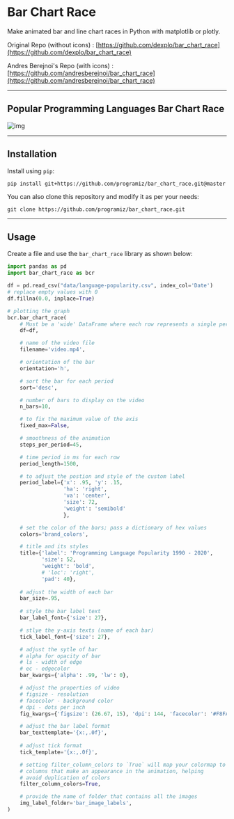 # Bar Chart Race
Make animated bar and line chart races in Python with matplotlib or plotly.

Original Repo (without icons) : [https://github.com/dexplo/bar_chart_race](https://github.com/dexplo/bar_chart_race)

Andres Berejnoi's Repo (with icons) : [https://github.com/andresberejnoi/bar_chart_race](https://github.com/andresberejnoi/bar_chart_race)

---

## Popular Programming Languages Bar Chart Race
![img](programming_languages.gif)

---

## Installation

Install using `pip`:

```
pip install git+https://github.com/programiz/bar_chart_race.git@master
```

You can also clone this repository and modify it as per your needs:

```
git clone https://github.com/programiz/bar_chart_race.git
```

---

## Usage

Create a file and use the `bar_chart_race` library as shown below:

```python
import pandas as pd
import bar_chart_race as bcr

df = pd.read_csv("data/language-popularity.csv", index_col='Date')
# replace empty values with 0
df.fillna(0.0, inplace=True)

# plotting the graph
bcr.bar_chart_race(
    # Must be a 'wide' DataFrame where each row represents a single period of time.
    df=df,

    # name of the video file
    filename='video.mp4',

    # orientation of the bar
    orientation='h',

    # sort the bar for each period
    sort='desc',

    # number of bars to display on the video
    n_bars=10,

    # to fix the maximum value of the axis
    fixed_max=False,

    # smoothness of the animation
    steps_per_period=45,

    # time period in ms for each row
    period_length=1500,  

    # to adjust the postion and style of the custom label
    period_label={'x': .95, 'y': .15,
                  'ha': 'right',
                  'va': 'center',
                  'size': 72,
                  'weight': 'semibold'
                  },

    # set the color of the bars; pass a dictionary of hex values
    colors='brand_colors',

    # title and its styles
    title={'label': 'Programming Language Popularity 1990 - 2020',
           'size': 52,
           'weight': 'bold',
           # 'loc': 'right',
           'pad': 40},
           
    # adjust the width of each bar
    bar_size=.95,
    
    # style the bar label text
    bar_label_font={'size': 27},

    # stlye the y-axis texts (name of each bar)
    tick_label_font={'size': 27},  

    # adjust the sytle of bar
    # alpha for opacity of bar
    # ls - width of edge
    # ec - edgecolor
    bar_kwargs={'alpha': .99, 'lw': 0},

    # adjust the properties of video
    # figsize - resolution
    # facecolor - background color
    # dpi - dots per inch
    fig_kwargs={'figsize': (26.67, 15), 'dpi': 144, 'facecolor': '#F8FAFF'},

    # adjust the bar label format
    bar_texttemplate='{x:,.0f}',
    
    # adjust tick format
    tick_template='{x:,.0f}',

    # setting filter_column_colors to `True` will map your colormap to just those 
    # columns that make an appearance in the animation, helping
    # avoid duplication of colors
    filter_column_colors=True,

    # provide the name of folder that contains all the images
    img_label_folder='bar_image_labels',
)
```